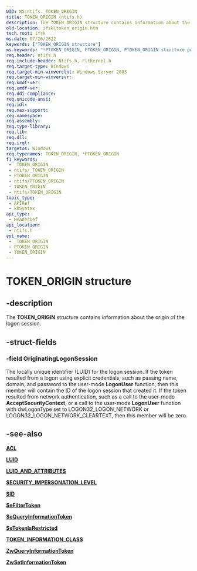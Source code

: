 ```yaml
---
UID: NS:ntifs._TOKEN_ORIGIN
title: TOKEN_ORIGIN (ntifs.h)
description: The TOKEN_ORIGIN structure contains information about the origin of the logon session.
old-location: ifsk\token_origin.htm
tech.root: ifsk
ms.date: 07/26/2022
keywords: ["TOKEN_ORIGIN structure"]
ms.keywords: "*PTOKEN_ORIGIN, PTOKEN_ORIGIN, PTOKEN_ORIGIN structure pointer [Installable File System Drivers], TOKEN_ORIGIN, TOKEN_ORIGIN structure [Installable File System Drivers], _TOKEN_ORIGIN, ifsk.token_origin, ntifs/PTOKEN_ORIGIN, ntifs/TOKEN_ORIGIN, securitystructures_5cc2fc36-4e83-4544-8f24-dcbf768dbb9c.xml"
req.header: ntifs.h
req.include-header: Ntifs.h, FltKernel.h
req.target-type: Windows
req.target-min-winverclnt: Windows Server 2003
req.target-min-winversvr: 
req.kmdf-ver: 
req.umdf-ver: 
req.ddi-compliance: 
req.unicode-ansi: 
req.idl: 
req.max-support: 
req.namespace: 
req.assembly: 
req.type-library: 
req.lib: 
req.dll: 
req.irql: 
targetos: Windows
req.typenames: TOKEN_ORIGIN, *PTOKEN_ORIGIN
f1_keywords:
 - _TOKEN_ORIGIN
 - ntifs/_TOKEN_ORIGIN
 - PTOKEN_ORIGIN
 - ntifs/PTOKEN_ORIGIN
 - TOKEN_ORIGIN
 - ntifs/TOKEN_ORIGIN
topic_type:
 - APIRef
 - kbSyntax
api_type:
 - HeaderDef
api_location:
 - ntifs.h
api_name:
 - _TOKEN_ORIGIN
 - PTOKEN_ORIGIN
 - TOKEN_ORIGIN
---
```


# TOKEN_ORIGIN structure

## -description

The **TOKEN_ORIGIN** structure contains information about the origin of the logon session.

## -struct-fields

### -field OriginatingLogonSession

The locally unique identifier (LUID) for the logon session. If the token resulted from a logon using explicit credentials, such as passing name, domain, and password to the user-mode **LogonUser** function, then this member will contain the ID of the logon session that created it. If the token resulted from network authentication, such as a call to the user-mode **AcceptSecurityContext**, or a call to the user-mode **LogonUser** function with dwLogonType set to LOGON32_LOGON_NETWORK or LOGON32_LOGON_NETWORK_CLEARTEXT, then this member will be zero.

## -see-also

[**ACL**](../wdm/ns-wdm-_acl.md)

[**LUID**](../igpupvdev/ns-igpupvdev-_luid.md)

[**LUID_AND_ATTRIBUTES**](../wdm/ns-wdm-_luid_and_attributes.md)

[**SECURITY_IMPERSONATION_LEVEL**](../wdm/ne-wdm-_security_impersonation_level.md)

[**SID**](ns-ntifs-_sid.md)

[**SeFilterToken**](nf-ntifs-sefiltertoken.md)

[**SeQueryInformationToken**](nf-ntifs-sequeryinformationtoken.md)

[**SeTokenIsRestricted**](nf-ntifs-setokenisrestricted.md)

[**TOKEN_INFORMATION_CLASS**](ne-ntifs-_token_information_class.md)

[**ZwQueryInformationToken**](nf-ntifs-zwqueryinformationtoken.md)

[**ZwSetInformationToken**](nf-ntifs-zwsetinformationtoken.md)
